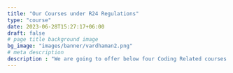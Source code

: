 ```yaml
---
title: "Our Courses under R24 Regulations"
type: "course"
date: 2023-06-28T15:27:17+06:00
draft: false
# page title background image
bg_image: "images/banner/vardhaman2.png"
# meta description
description : "We are going to offer below four Coding Related courses."
---
```


